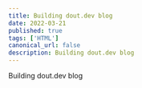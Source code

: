 ```yaml
---
title: Building dout.dev blog
date: 2022-03-21
published: true
tags: ['HTML']
canonical_url: false
description: Building dout.dev blog
---
```


Building dout.dev blog
